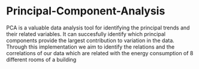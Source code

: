 # Principal-Component-Analysis
PCA is a valuable data analysis tool for identifying the principal trends and their related variables.
It can succesfully identify which principal components provide the largest contribution to variation in the data. 
Through this implementation we aim to identify the relations and the correlations of our data which are related with the energy consumption of 8 different rooms of a building 
